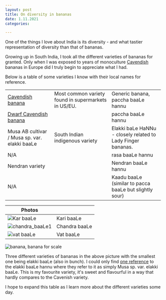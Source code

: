 ```yaml
---
layout: post
title: On diversity in bananas
date: 1.11.2021
categories: 

---
```


One of the things I love about India is its diversity - and what tastier representation of diversity than that of bananas. 

Growing up in South India, I took all the different varieties of bananas for granted. Only when I was exposed to years of monoculture [Cavendish](https://en.wikipedia.org/wiki/Cavendish_banana) bananas in Europe did I truly begin to appreciate what I had. 

Below is a table of some varieties I know with their local names for reference. 

|     |     | | 
| --- | --- | --- |
| [Cavendish banana](https://en.wikipedia.org/wiki/Cavendish_banana) | Most common variety found in supermarkets in US/EU. | Generic banana, paccha baaLe hannu | 
| [Dwarf Cavendish banana](https://en.wikipedia.org/wiki/Dwarf_Cavendish_banana) | | paccha baaLe hannu | 
| Musa AB cultivar / Musa sp. var. elakki baaLe | South Indian indigenous variety | Elakki baLe HaNNu - closely related to Lady Finger bananas.  | 
| N/A | | rasa baaLe hannu | 
| Nendran variety | | Nendran baaLe hannu | 
| N/A | | Kaadu baaLe (similar to pacca baaLe but slightly sour) | 

| Photos |     |
| --- | --- |
| ![Kar baaLe](https://i.ibb.co/MSt4zN8/kar-baa-Le.jpg) | Kari baaLe |
| ![chandra_baaLe1](https://i.ibb.co/pZhmndM/chandra-baa-Le1.jpg) | Chandra baaLe |
| ![vat baaLe](https://i.ibb.co/WznMZmx/vat-baa-Le.jpg) | Vat baaLe |


![banana, banana for scale](https://i.ibb.co/ggJcZBd/bananas.jpg)

Three different varieties of bananas in the above picture with the smallest one being elakki baaLe (also in bunch). I could only find [one reference](https://pubmed.ncbi.nlm.nih.gov/21476022/) to the elakki baaLe hannu where they refer to it as simply Musa sp. var. elakki baaLe. This is my favourite variety, it's sweet and flavourful in a way that hardly compares to the Cavenish variety.

I hope to expand this table as I learn more about the different varieties some day. 
